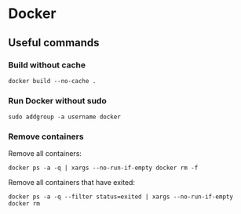 # Docker

## Useful commands

### Build without cache

```
docker build --no-cache .
```

### Run Docker without sudo

```
sudo addgroup -a username docker
```

### Remove containers

Remove all containers:

```
docker ps -a -q | xargs --no-run-if-empty docker rm -f
```

Remove all containers that have exited:

```
docker ps -a -q --filter status=exited | xargs --no-run-if-empty docker rm
```
